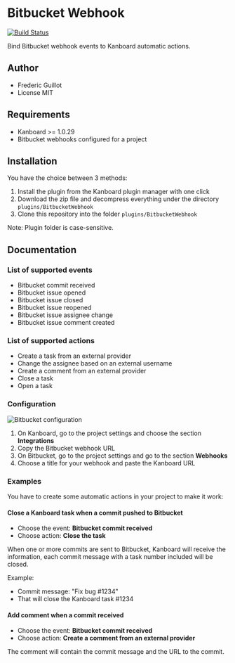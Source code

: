 Bitbucket Webhook
=================

[![Build Status](https://travis-ci.org/kanboard/plugin-bitbucket-webhook.svg?branch=master)](https://travis-ci.org/kanboard/plugin-bitbucket-webhook)

Bind Bitbucket webhook events to Kanboard automatic actions.

Author
------

- Frederic Guillot
- License MIT

Requirements
------------

- Kanboard >= 1.0.29
- Bitbucket webhooks configured for a project

Installation
------------

You have the choice between 3 methods:

1. Install the plugin from the Kanboard plugin manager with one click
2. Download the zip file and decompress everything under the directory `plugins/BitbucketWebhook`
3. Clone this repository into the folder `plugins/BitbucketWebhook`

Note: Plugin folder is case-sensitive.

Documentation
-------------

### List of supported events

- Bitbucket commit received
- Bitbucket issue opened
- Bitbucket issue closed
- Bitbucket issue reopened
- Bitbucket issue assignee change
- Bitbucket issue comment created

### List of supported actions

- Create a task from an external provider
- Change the assignee based on an external username
- Create a comment from an external provider
- Close a task
- Open a task

### Configuration

![Bitbucket configuration](https://cloud.githubusercontent.com/assets/323546/20451760/4441dee4-adcb-11e6-9f66-0987294cc5d7.png)

1. On Kanboard, go to the project settings and choose the section **Integrations**
2. Copy the Bitbucket webhook URL
3. On Bitbucket, go to the project settings and go to the section **Webhooks**
4. Choose a title for your webhook and paste the Kanboard URL

### Examples

You have to create some automatic actions in your project to make it work:

#### Close a Kanboard task when a commit pushed to Bitbucket

- Choose the event: **Bitbucket commit received**
- Choose action: **Close the task**

When one or more commits are sent to Bitbucket, Kanboard will receive the information, each commit message with a task number included will be closed.

Example:

- Commit message: "Fix bug #1234"
- That will close the Kanboard task #1234

#### Add comment when a commit received

- Choose the event: **Bitbucket commit received**
- Choose action: **Create a comment from an external provider**

The comment will contain the commit message and the URL to the commit.
